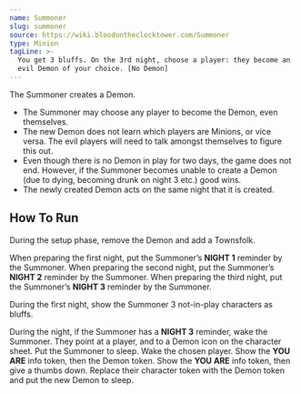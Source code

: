```yaml
---
name: Summoner
slug: summoner
source: https://wiki.bloodontheclocktower.com/Summoner
type: Minion
tagLine: >-
  You get 3 bluffs. On the 3rd night, choose a player: they become an
  evil Demon of your choice. [No Demon]
---
```


The Summoner creates a Demon.

- The Summoner may choose any player to become the Demon, even
  themselves.
- The new Demon does not learn which players are Minions, or vice versa.
  The evil players will need to talk amongst themselves to figure this
  out.
- Even though there is no Demon in play for two days, the game does not
  end. However, if the Summoner becomes unable to create a Demon (due to
  dying, becoming drunk on night 3 etc.) good wins.
- The newly created Demon acts on the same night that it is created.

## How To Run

During the setup phase, remove the Demon and add a Townsfolk.

When preparing the first night, put the Summoner’s **NIGHT 1** reminder
by the Summoner. When preparing the second night, put the Summoner’s
**NIGHT 2** reminder by the Summoner. When preparing the third night,
put the Summoner’s **NIGHT 3** reminder by the Summoner.

During the first night, show the Summoner 3 not-in-play characters as
bluffs.

During the night, if the Summoner has a **NIGHT 3** reminder, wake the
Summoner. They point at a player, and to a Demon icon on the character
sheet. Put the Summoner to sleep. Wake the chosen player. Show the **YOU
ARE** info token, then the Demon token. Show the **YOU ARE** info token,
then give a thumbs down. Replace their character token with the Demon
token and put the new Demon to sleep.
